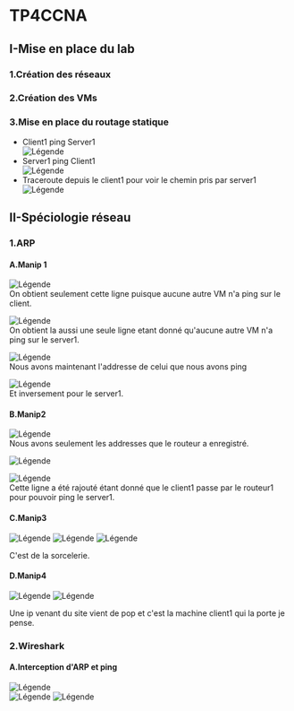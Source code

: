 # TP4CCNA

## I-Mise en place du lab  

### 1.Création des réseaux
### 2.Création des VMs
### 3.Mise en place du routage statique
* Client1 ping Server1  
![Légende](TP4CCNA/IMG1.PNG)   
* Server1 ping Client1  
![Légende](TP4CCNA/IMG2.PNG)  
* Traceroute depuis le client1 pour voir le chemin pris par server1  
![Légende](TP4CCNA/IMG3.PNG)  
## II-Spéciologie réseau  

### 1.ARP
#### A.Manip 1
![Légende](TP4CCNA/IMG4.PNG)    
On obtient seulement cette ligne puisque aucune autre VM n'a ping sur le client.  

![Légende](TP4CCNA/IMG5.PNG)   
On obtient la aussi une seule ligne etant donné qu'aucune autre VM n'a ping sur le server1.   

![Légende](TP4CCNA/IMG6.PNG)   
Nous avons maintenant l'addresse de celui que nous avons ping

![Légende](TP4CCNA/IMG7.PNG)  
Et inversement pour le server1.

#### B.Manip2  
![Légende](TP4CCNA/IMG8.PNG)   
Nous avons seulement les addresses que le routeur a enregistré.  

![Légende](TP4CCNA/IMG9.PNG)

![Légende](TP4CCNA/IMG10.PNG)     
Cette ligne a été rajouté étant donné que le client1 passe par le routeur1 pour pouvoir ping le server1.
#### C.Manip3
![Légende](TP4CCNA/IMG11.PNG)
![Légende](TP4CCNA/IMG12.PNG)
![Légende](TP4CCNA/IMG13.PNG)

C'est de la sorcelerie.
#### D.Manip4
![Légende](TP4CCNA/IMG14.PNG)
![Légende](TP4CCNA/IMG15.PNG)

Une ip venant du site vient de pop et c'est la machine client1 qui la porte je pense.
### 2.Wireshark

#### A.Interception d'ARP et ping  
![Légende](TP4CCNA/IMG16.PNG)   
![Légende](TP4CCNA/IMG17.PNG) 
![Légende](TP4CCNA/IMG18.PNG)  
